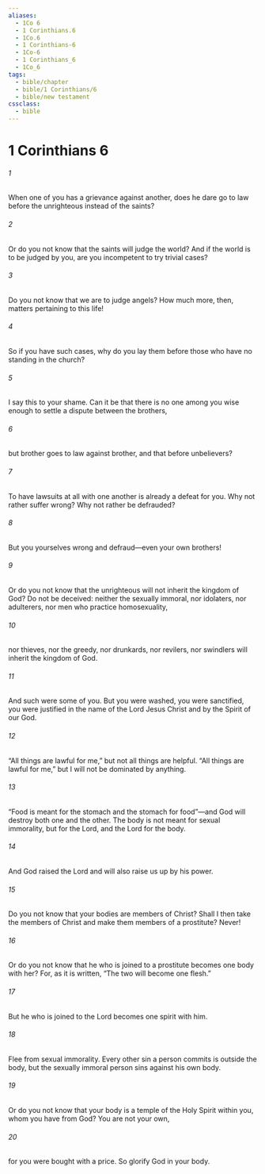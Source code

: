 ```yaml
---
aliases:
  - 1Co 6
  - 1 Corinthians.6
  - 1Co.6
  - 1 Corinthians-6
  - 1Co-6
  - 1 Corinthians_6
  - 1Co_6
tags:
  - bible/chapter
  - bible/1 Corinthians/6
  - bible/new testament
cssclass:
  - bible
---
```


# 1 Corinthians 6

###### 1
When one of you has a grievance against another, does he dare go to law before the unrighteous instead of the saints?
###### 2
Or do you not know that the saints will judge the world? And if the world is to be judged by you, are you incompetent to try trivial cases?
###### 3
Do you not know that we are to judge angels? How much more, then, matters pertaining to this life!
###### 4
So if you have such cases, why do you lay them before those who have no standing in the church?
###### 5
I say this to your shame. Can it be that there is no one among you wise enough to settle a dispute between the brothers,
###### 6
but brother goes to law against brother, and that before unbelievers?
###### 7
To have lawsuits at all with one another is already a defeat for you. Why not rather suffer wrong? Why not rather be defrauded?
###### 8
But you yourselves wrong and defraud—even your own brothers!
###### 9
Or do you not know that the unrighteous will not inherit the kingdom of God? Do not be deceived: neither the sexually immoral, nor idolaters, nor adulterers, nor men who practice homosexuality,
###### 10
nor thieves, nor the greedy, nor drunkards, nor revilers, nor swindlers will inherit the kingdom of God.
###### 11
And such were some of you. But you were washed, you were sanctified, you were justified in the name of the Lord Jesus Christ and by the Spirit of our God.
###### 12
“All things are lawful for me,” but not all things are helpful. “All things are lawful for me,” but I will not be dominated by anything.
###### 13
“Food is meant for the stomach and the stomach for food”—and God will destroy both one and the other. The body is not meant for sexual immorality, but for the Lord, and the Lord for the body.
###### 14
And God raised the Lord and will also raise us up by his power.
###### 15
Do you not know that your bodies are members of Christ? Shall I then take the members of Christ and make them members of a prostitute? Never!
###### 16
Or do you not know that he who is joined to a prostitute becomes one body with her? For, as it is written, “The two will become one flesh.”
###### 17
But he who is joined to the Lord becomes one spirit with him.
###### 18
Flee from sexual immorality. Every other sin a person commits is outside the body, but the sexually immoral person sins against his own body.
###### 19
Or do you not know that your body is a temple of the Holy Spirit within you, whom you have from God? You are not your own,
###### 20
for you were bought with a price. So glorify God in your body.


